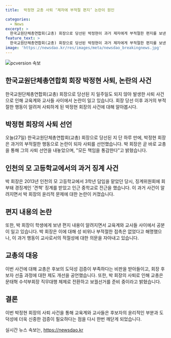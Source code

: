 ```yaml
---
title:  박정현 교총 사퇴 ‘제자에 부적절 편지’ 논란이 원인

categories:
  - News
excerpt: >
  한국교원단체총연합회(교총) 회장으로 당선된 박정현이 과거 제자에게 부적절한 편지를 보낸 사실이 알려지면서 사퇴했다. 박 회장은 모든 책임을 통감한다고 밝혔으며, 이에 따라 교총은 문태혁 수석부회장이 직무대행을 맡게 되었고, 보궐선거를 준비 중이다. 또한, 교총은 후보 검증에 대한 비판을 받아들이며, 제도 개선을 약속했다. 이번 사태는 국내 최대 규모 법정 교원단체에 대한 심각한 사안으로 떠올랐다.
feature_text: >
  한국교원단체총연합회(교총) 회장으로 당선된 박정현이 과거 제자에게 부적절한 편지를 보낸 사실이 알려지면서 사퇴했다. 박 회장은 모든 책임을 통감한다고 밝혔으며, 이에 따라 교총은 문태혁 수석부회장이 직무대행을 맡게 되었고, 보궐선거를 준비 중이다. 또한, 교총은 후보 검증에 대한 비판을 받아들이며, 제도 개선을 약속했다. 이번 사태는 국내 최대 규모 법정 교원단체에 대한 심각한 사안으로 떠올랐다.
image: 'https://newsdao.kr/res/images/meta/newsdao_breakingnews.jpg'
---
```


<p><img src="https://newsdao.kr/res/images/meta/newsdao_breakingnews.jpg" alt="pcversion 속보" /></p>

<h2 data-ke-size="size26">한국교원단체총연합회 회장 박정현 사퇴, 논란의 사건</h2>

<p data-ke-size="size16">한국교원단체총연합회(교총) 회장으로 당선된 지 일주일도 되지 않아 발생한 사퇴 사건으로 인해 교육계와 교사들 사이에서 논란이 일고 있습니다. 회장 당선 이후 과거의 부적절한 행동이 알려져 사퇴하게 된 박정현 회장의 사건에 대해 알아봅시다.</p>

<h2 data-ke-size="size24">박정현 회장의 사퇴 선언</h2>

<p data-ke-size="size16">오늘(27일) 한국교원단체총연합회(교총) 회장으로 당선된 지 단 하루 만에, 박정현 회장은 과거의 부적절한 행동으로 논란이 되자 사퇴를 선언했습니다. 박 회장은 곧 바로 교총을 통해 그의 사퇴 선언을 내놓았으며, "모든 책임을 통감한다"고 밝혔습니다.</p>

<h2 data-ke-size="size24">인천의 모 고등학교에서의 과거 징계 사건</h2>

<p data-ke-size="size16">박 회장은 2013년 인천의 모 고등학교에서 3학년 담임을 맡았던 당시, 징계위원회에 회부돼 경징계인 '견책' 징계를 받았고 인근 중학교로 전근을 했습니다. 이 과거 사건이 알려지면서 박 회장의 윤리적 문제에 대한 논란이 커졌습니다.</p>

<h2 data-ke-size="size24">편지 내용의 논란</h2>

<p data-ke-size="size16">또한, 박 회장이 학생에게 보낸 편지 내용이 알려지면서 교육계와 교사들 사이에서 공분이 일고 있습니다. 박 회장은 이에 대해 성 비위나 부적절한 접촉은 없었다고 해명했으나, 이 과거 행동이 교사로서의 적절성에 대한 의문을 자아내고 있습니다.</p>

<h2 data-ke-size="size24">교총의 대응</h2>

<p data-ke-size="size16">이번 사건에 대해 교총은 후보의 도덕성 검증이 부족하다는 비판을 받아들이고, 회장 후보자 선출 과정에 대한 제도 개선을 공언했습니다. 또한, 박 회장의 사퇴로 인해 교총은 문태혁 수석부회장 직무대행 체제로 전환하고 보궐선거를 준비 중이라고 밝혔습니다.</p>

<h2 data-ke-size="size24">결론</h2>

<p data-ke-size="size16">이번 박정현 회장의 사퇴 사건을 통해 교육계와 교사들은 후보자의 윤리적인 부분과 도덕성에 더욱 신중한 검증이 필요하다는 점을 다시 한번 깨닫게 되었습니다.</p>
실시간 뉴스 속보는, <a href="https://newsdao.kr" rel="dofollow">https://newsdao.kr</a>


